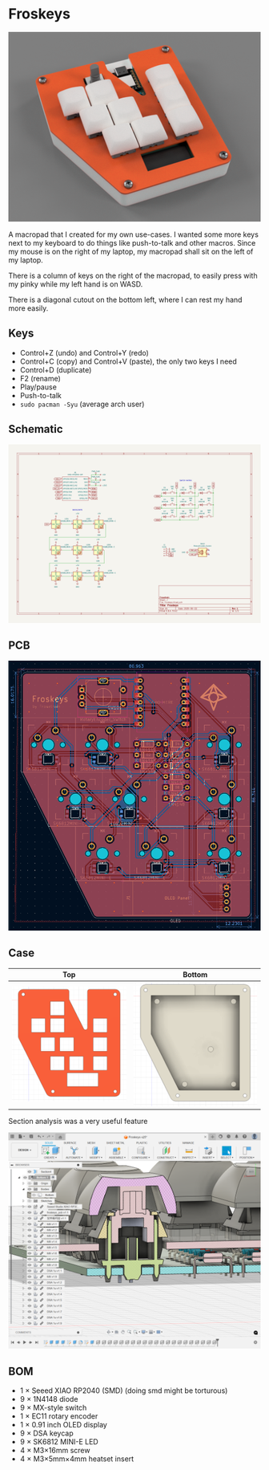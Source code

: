 # Froskeys

![Render of Froskeys macropad](froskeys.png)

A macropad that I created for my own use-cases. I wanted some more keys next to my keyboard to do things like push-to-talk and other macros. Since my mouse is on the right of my laptop, my macropad shall sit on the left of my laptop.

There is a column of keys on the right of the macropad, to easily press with my pinky while my left hand is on WASD.

There is a diagonal cutout on the bottom left, where I can rest my hand more easily.

## Keys

-   Control+Z (undo) and Control+Y (redo)
-   Control+C (copy) and Control+V (paste), the only two keys I need
-   Control+D (duplicate)
-   F2 (rename)
-   Play/pause
-   Push-to-talk
-   `sudo pacman -Syu` (average arch user)

## Schematic

![Schematic](schematic.png)

## PCB

![PCB](pcb.png)

## Case

| Top                         | Bottom                            |
| --------------------------- | --------------------------------- |
| ![Top of case](casetop.png) | ![Bottom of case](casebottom.png) |

Section analysis was a very useful feature

![Section analysis](section.png)

## BOM

-   1 × Seeed XIAO RP2040 (SMD) (doing smd might be torturous)
-   9 × 1N4148 diode
-   9 × MX-style switch
-   1 × EC11 rotary encoder
-   1 × 0.91 inch OLED display
-   9 × DSA keycap
-   9 × SK6812 MINI-E LED
-   4 × M3×16mm screw
-   4 × M3×5mm×4mm heatset insert
